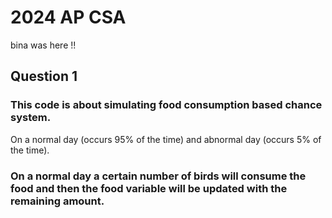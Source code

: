 # 2024 AP CSA 
bina was here !!
## Question 1

### This code is about simulating food consumption based chance system.
On a normal day (occurs 95% of the time) and abnormal day (occurs 5% of the time).

### On a normal day a certain number of birds will consume the food and then the food variable will be updated with the remaining amount.
### 

## 
